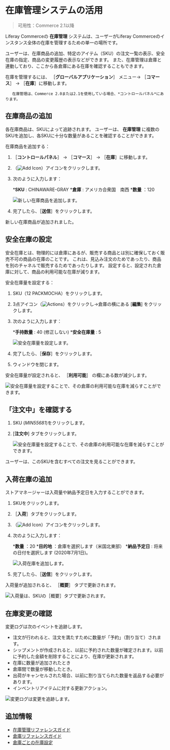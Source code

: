 # 在庫管理システムの活用

> 可用性：Commerce 2.1以降

Liferay Commerceの **在庫管理** システムは、ユーザーがLiferay Commerceのインスタンス全体の在庫を管理するための単一の場所です。

ユーザーは、在庫商品の追加、特定のアイテム（SKU）の注文一覧の表示、安全在庫の指定、商品の変更履歴の表示などができます。 また、在庫管理は倉庫と連動しており、ここから各倉庫にある在庫を確認することもできます。

在庫を管理するには、 ［**グローバルアプリケーション**］ メニュー&rarr; ［**コマース**］ &rarr; ［**在庫**］に移動します。

```{note}
   在庫管理は、Commerce 2.0または2.1を使用している場合、*コントロールパネル*にあります。
```

## 在庫商品の追加

各在庫商品は、SKUによって追跡されます。 ユーザーは、 **在庫管理** に複数のSKUを追加し、各SKUに十分な数量があることを確認することができます。

在庫商品を追加する：

1. ［**コントロールパネル**］ &rarr; ［**コマース**］ &rarr; ［**在庫**］に移動します。
1. （![Add Icon](../../images/icon-add.png)）アイコンをクリックします。
1. 次のように入力します：

    ***SKU** : CHINAWARE-GRAY
    ***倉庫** : アメリカ合衆国　南西
    ***数量** ：120

    ![新しい在庫商品を追加します。](./using-the-inventory-management-system/images/01.png)

1. 完了したら、［**送信**］をクリックします。

新しい在庫商品が追加されました。

## 安全在庫の設定

安全在庫とは、物理的には倉庫にあるが、販売する商品とは別に確保しておく販売不可の商品の在庫のことです。 これは、見込み注文のためであったり、商品を別のチャネルで販売するためであったりします。 設定すると、設定された倉庫に対して、商品の利用可能な在庫が減ります。

安全在庫量を設定する：

1. SKU（12 PACKMOCHA）をクリックします。
1. 3点アイコン（![Actions](../../images/icon-actions.png)）をクリックし&rarr;倉庫の横にある [**編集**] をクリックします。
1. 次のように入力します：

   ***手持数量** : 40 (修正しない)
   ***安全在庫量** : 5

    ![安全在庫量を設定します。](./using-the-inventory-management-system/images/02.png)

1. 完了したら、［**保存**］をクリックします。
1. ウィンドウを閉じます。

安全在庫量が設定されると、 ［**利用可能**］ の欄にある数が減少します。

![安全在庫量を設定することで、その倉庫の利用可能な在庫を減らすことができます。](./using-the-inventory-management-system/images/03.png)

## 「注文中」を確認する

1. SKU (_MIN55681_)をクリックします。
1. [**注文中**] タブをクリックします。

    ![安全在庫量を設定することで、その倉庫の利用可能な在庫を減らすことができます。](./using-the-inventory-management-system/images/06.png)

ユーザーは、このSKUを含むすべての注文を見ることができます。

## 入荷在庫の追加

ストアマネージャーは入荷量や納品予定日を入力することができます。

1. SKUをクリックします。
1. ［**入荷**］タブをクリックします。
1. （![Add Icon](../../images/icon-add.png)）アイコンをクリックします。
1. 次のように入力します：

    ***数量** ：20
    ***目的地** ：倉庫を選択します（米国北東部）
    ***納品予定日** : 将来の日付を選択します (2020年7月1日)。

    ![入荷在庫を追加します。](./using-the-inventory-management-system/images/04.png)

1. 完了したら、［**送信**］をクリックします。

入荷量が追加されると、 ［**概要**］ タブで更新されます。

![入荷量は、SKUの［概要］タブで更新されます。](./using-the-inventory-management-system/images/05.png)

## 在庫変更の確認

変更ログは次のイベントを追跡します。

* 注文が行われると、注文を満たすために数量が「予約」（割り当て）されます。
* シップメントが作成されると、以前に予約された数量が確定されます。以前に予約した金額を削除することにより、在庫が更新されます。
* 在庫に数量が追加されたとき
* 倉庫間で数量が移動したとき。
* 出荷がキャンセルされた場合、以前に割り当てられた数量を返品する必要があります。
* インベントリアイテムに対する更新アクション。

![変更ログは変更を追跡します。](./using-the-inventory-management-system/images/07.png)

## 追加情報

* [在庫管理リファレンスガイド](./inventory-management-reference-guide.md)
* [倉庫リファレンスガイド](./warehouse-reference-guide.md)
* [倉庫ごとの在庫設定](./setting-inventory-by-warehouse.md)

